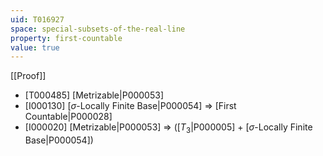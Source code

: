 ```yaml
---
uid: T016927
space: special-subsets-of-the-real-line
property: first-countable
value: true
---
```

[[Proof]]

* [T000485] [Metrizable|P000053]
* [I000130] [$\sigma$-Locally Finite Base|P000054] => [First Countable|P000028]
* [I000020] [Metrizable|P000053] => ([$T_3$|P000005] + [$\sigma$-Locally Finite Base|P000054])


